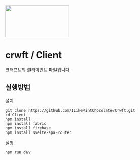 <a href="https://github.com/ILikeMintChocolate/Crwft">
  <img src="https://user-images.githubusercontent.com/99123542/171640603-4f29f525-0137-48d4-a948-dab27b468f46.png" width="200" height="100">
</a>
                                                                                                                                     
# crwft / Client

크래프트의 클라이언트 파일입니다.

## 실행방법
설치
```
git clone https://github.com/ILikeMintChocolate/Crwft.git
cd Client
npm install 
npm install fabric
npm install firebase
npm install svelte-spa-router
```
실행
```
npm run dev
```
